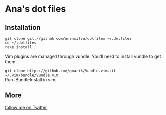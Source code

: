 # Ana's dot files

## Installation

  `git clone git://github.com/anansilva/dotfiles ~/.dotfiles`  
  `cd ~/.dotfiles`  
  `rake install`

  Vim plugins are managed through vundle. You'll need to install vundle to get them.

  `git clone https://github.com/gmarik/Vundle.vim.git ~/.vim/bundle/Vundle.vim`  
  Run :BundleInstall in vim.
  
## More

[follow me on Twitter](https://twitter.com/anakbns)

